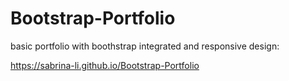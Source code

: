 # Bootstrap-Portfolio
basic portfolio with boothstrap integrated and responsive design:

https://sabrina-li.github.io/Bootstrap-Portfolio
